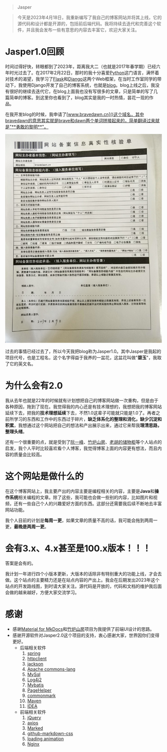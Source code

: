 > Jasper

> 今天是2023年4月18日，我重新编写了我自己的博客网站并将其上线，它的源代码和设计都是开源的，包括前后端代码。我将持续去迭代和完善这个软件，并且我会发布一些有意思的内容去丰富它，欢迎大家关注。

# Jasper1.0回顾

时间过得好快，转眼都到了2023年，距离我大二（也就是2017年春学期）已经六年时光过去了。在2017年2月22日，那时的我十分喜爱[Python](https://www.python.org/)这门语言，满怀着对技术的渴望，我学习了[Flask](https://flask.palletsprojects.com/en/2.2.x/)和[Django](https://www.djangoproject.com/)这两个Web框架，在当时工作室同学的带动下，我使用Django开发了自己的博客系统，也就是[blog](https://github.com/depers/blog)。blog上线之后，我没有很好的继续去迭代它，在blog上面我也没有写很多的文章，只是简单的写了几篇简单的博客。到这里你也看到了，blog其实是我的一时热情，昙花一现的作品。

在我开发blog的时候，我申请了[www.bravedawn.cn]()这个域名，其中bravedawn的意思其实就是brave和dawn两个单词拼接起来的，简单翻译过来就是"**勇敢的黎明**"。

![网站备案照片](/assert/jasper2.0.jpeg)

过去的事情已经过去了，所以今天我把blog称为Jasper1.0。其中Jasper是我起的项目代号，也是工程名，这个名字得益于我养的一盆花，这盆花叫做"**碧玉**"，我取了它的英文名。

# 为什么会有2.0

我从去年也就是22年的时候就有计划想把自己的博客网站做一次重构，但是由于各种原因，拖到了现在。我觉得我的内心还是有技术理想的，我想把我的博客网站延续下去，把我的**技术理想延续**下去，不然1.0这辈子可能就只能是1.0了。再者之前所学习的东西和工作中的东西过于碎片，**缺乏体系化的整理和消化，缺少沉淀和积累**，我想通过这个网站把自己的想法和产出展示出来，通过它来帮我**理清思路，整理头绪**。

还有一个很重要的点，就是受到了[阮一峰](https://www.ruanyifeng.com/home.html)、[竹炉山房](https://synyan.cn/t/)、[老胡的储物柜](https://www.howie6879.com/)等个人站点的启发，我个人平时比较喜欢看个人博客，我觉得博客上面的内容更有想法，而且内容的质量会比较高。

# 这个网站是做什么的

在这个博客网站上，我主要产出的内容主要是编程相关的内容，主要是**Java**和**操作系统**相关编程的文章。除了这些，我可能也会做一些别的内容，比如图片和视频，还有一些自己个人的兴趣爱好方面的东西。这部分还需要我后续不断地去丰富网站功能。

我个人目前的计划是**每周一更**，如果文章的质量不高的话，我可能会拖到两周一更，**最晚是两周一更**。

# 会有3.x、4.x甚至是100.x版本！！！

答案是会有的。

我计划一年进行四个小版本更新，大版本的话除非有特别重大的功能上线，才会去做。这个站点的主要精力还是在站点内容的产出上。我会在后期发出2023年这个站点的开发路线图，到时请大家关注。源代码是开放的，代码和文档的维护我后面会做的越来越好，方便大家交流学习。

# 感谢

* 感谢[Material for MkDocs](https://squidfunk.github.io/mkdocs-material/)和[竹炉山房](https://synyan.cn/t)项目为我提供了前端UI设计的思路。
* 感谢开源软件对Jasper2.0这个项目的支持，衷心感谢大家，世界因你们变得更好。
    * 后端相关软件
        1. [spring](https://spring.io/)
        2. [httpclient](https://hc.apache.org/httpcomponents-client-5.2.x/)
        3. [jackson](https://github.com/FasterXML/jackson)
        4. [Apache commons-lang](https://commons.apache.org/proper/commons-lang/)
        5. [MySql](https://www.mysql.com/cn/)
        6. [Log4j2](https://logging.apache.org/log4j/2.x/)
        7. [Mybatis](https://mybatis.org/mybatis-3/zh/index.html)
        8. [PageHelper](https://pagehelper.github.io/)
        9. [commonmark](https://github.com/commonmark/commonmark-java)
        10. [Maven](https://maven.apache.org/)
        11. [IDEA](https://www.jetbrains.com/zh-cn/idea/)
    * 前端相关软件
        1. [jQuery](https://jquery.com/)
        2. [axios](https://www.axios-http.cn/)
        3. [Marked](https://marked.js.org/)
        4. [github-markdown-css](https://github.com/sindresorhus/github-markdown-css)
        5. [loading animation](https://tobiasahlin.com/spinkit/)
        6. [Nginx](https://nginx.org/en/)
    
    